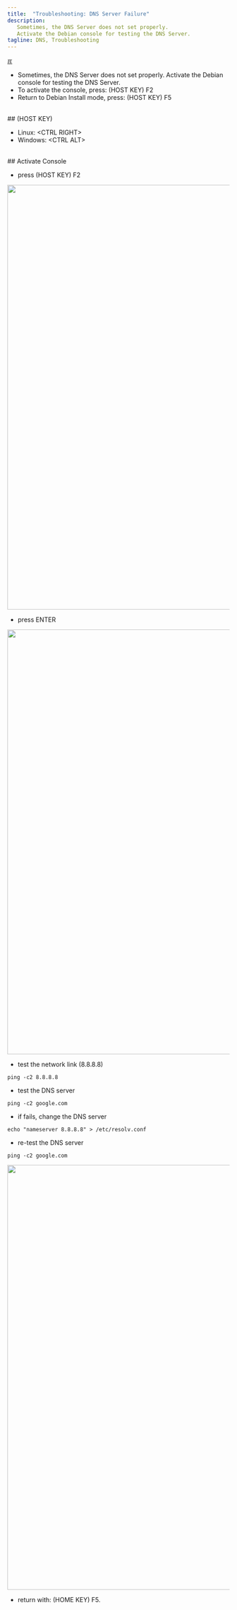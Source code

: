 ```yaml
---
title:  "Troubleshooting: DNS Server Failure"
description:
   Sometimes, the DNS Server does not set properly.
   Activate the Debian console for testing the DNS Server.
tagline: DNS, Troubleshooting
---
```


[&#x213C;](#idxXXX)<br id="idx000">

* Sometimes, the DNS Server does not set properly.
Activate the Debian console for testing the DNS Server.
* To activate the console, press: (HOST KEY) F2
* Return to Debian Install mode, press: (HOST KEY) F5

<br>
## (HOST KEY)

* Linux: &lt;CTRL RIGHT>
* Windows: &lt;CTRL ALT>

<br>
## Activate Console

* press (HOST KEY) F2

<img src="{{ site.baseurl }}/assets/images/OS21-120.jpg" style="width:960px;">

* press ENTER

<img src="{{ site.baseurl }}/assets/images/OS21-121.jpg" style="width:960px;">

* test the network link (8.8.8.8)

```
ping -c2 8.8.8.8

```

* test the DNS server

```
ping -c2 google.com

```

* if fails, change the DNS server

```
echo "nameserver 8.8.8.8" > /etc/resolv.conf

```

* re-test the DNS server

```
ping -c2 google.com

```

<img src="{{ site.baseurl }}/assets/images/OS21-122.jpg" style="width:960px;">

* return with: (HOME KEY) F5.

